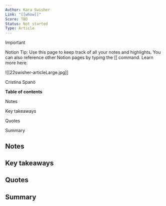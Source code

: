 ```yaml
---
Author: Kara Swisher
Link: "[[whow]]"
Score: TBD
Status: Not started
Type: Article
---
```

> [!important]  
> Notion Tip: Use this page to keep track of all your notes and highlights. You can also reference other Notion pages by typing the [[ command. Learn more here.  

![[22swisher-articleLarge.jpg]]

Cristina Spanò

**Table of contents**

Notes

Key takeaways

Quotes

Summary

  

## Notes

## Key takeaways

## Quotes

## Summary